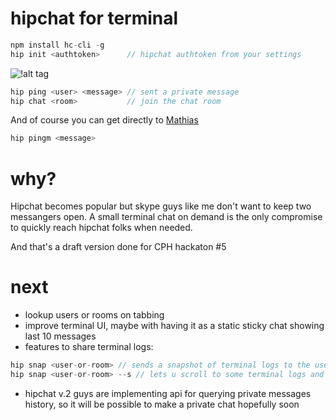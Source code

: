 hipchat for terminal
==

```javascript
npm install hc-cli -g
hip init <authtoken>      // hipchat authtoken from your settings
```

![!alt tag](http://s13.postimg.org/glysi4wzr/Screen_Shot_2014_04_06_at_12_04_10_AM.png)


```javascript
hip ping <user> <message> // sent a private message
hip chat <room>           // join the chat room
```

And of course you can get directly to [Mathias](https://github.com/mafintosh)
```javascript
hip pingm <message>
```

why?
==
Hipchat becomes popular but skype guys like me don't want to keep two messangers open. A small terminal chat on demand is the only compromise to quickly reach hipchat folks when needed.

And that's a draft version done for CPH hackaton #5

next
==
* lookup users or rooms on tabbing
* improve terminal UI, maybe with having it as a static sticky chat showing last 10 messages
* features to share terminal logs:
```javascript
hip snap <user-or-room> // sends a snapshot of terminal logs to the user or room
hip snap <user-or-room> --s // lets u scroll to some terminal logs and snap it to the user / room by pressing "S"
```
* hipchat v.2 guys are implementing api for querying private messages history, so it will be possible to make a private chat hopefully soon



